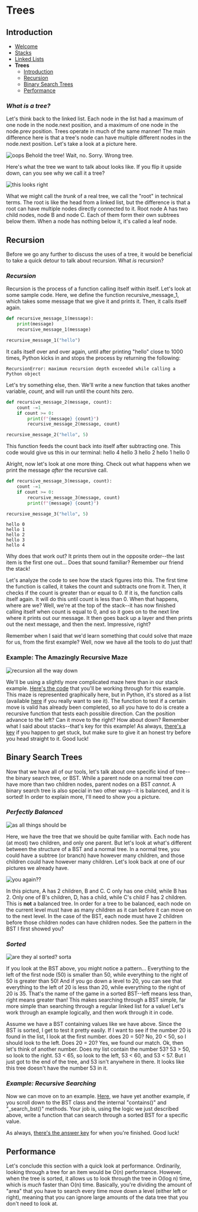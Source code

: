 # **Trees**

## <a name="intro"></a>Introduction
* [Welcome](welcome.md)
* [Stacks](01-stack.md)
* [Linked Lists](02-linkedlist.md)
* **Trees**
  * [Introduction](#intro)
  * [Recursion](#nodes)
  * [Binary Search Trees](#bst)
  * [Performance](#performance)

### ***What is a tree?***
Let's think back to the linked list. Each node in the list had a maximum of one node in the node.next position, and a maximum of one node in the node.prev position. Trees operate in much of the same manner! The main difference here is that a tree's node can have multiple different nodes in the node.next position. Let's take a look at a picture here. 

![oops](pictures/03-tree-00.png)
Behold the tree! Wait, no. Sorry. Wrong tree. 

Here's what the tree we want to talk about looks like. If you flip it upside down, can you see why we call it a tree?

![this looks right](pictures/03-tree-01.png)

What we might call the *trunk* of a real tree, we call the "root" in technical terms. The root is like the head from a linked list, but the difference is that a root can have multiple nodes directly connected to it. Root node A has two child nodes, node B and node C. Each of them form their own subtrees below them. When a node has nothing below it, it's called a leaf node. 


## Recursion
Before we go any further to discuss the uses of a tree, it would be beneficial to take a quick detour to talk about recursion. What *is* recursion?
### ***Recursion***
Recursion is the process of a function calling itself within itself. Let's look at some sample code.
Here, we define the function recursive_message_1, which takes some message that we give it and prints it. Then, it calls itself again. 
```python
def recursive_message_1(message):
    print(message)
    recursive_message_1(message)

recursive_message_1("hello")
```
It calls itself over and over again, until after printing "hello" close to 1000 times, Python kicks in and stops the process by returning the following:

    RecursionError: maximum recursion depth exceeded while calling a Python object

Let's try something else, then. We'll write a new function that takes another variable, *count*, and will run until the count hits zero. 
```python
def recursive_message_2(message, count):
    count -=1
    if count >= 0:
        print(f"{message} {count}")
        recursive_message_2(message, count)

recursive_message_2("hello", 5)
```
This function feeds the count back into itself after subtracting one. This code would give us this in our terminal:
    hello 4
    hello 3
    hello 2
    hello 1
    hello 0

Alright, now let's look at one more thing. Check out what happens when we print the message *after* the recursive call. 
```python
def recursive_message_3(message, count):
    count -=1
    if count >= 0:
        recursive_message_3(message, count)
        print(f"{message} {count}")

recursive_message_3("hello", 5)
```
    hello 0
    hello 1
    hello 2
    hello 3
    hello 4

Why does that work out? It prints them out in the opposite order--the last item is the first one out... Does that sound familiar? Remember our friend the stack! 

Let's analyze the code to see how the stack figures into this. The first time the function is called, it takes the count and subtracts one from it. Then, it checks if the count is greater than or equal to 0. If it is, the function calls itself again. It will do this until count is less than 0. When that happens, where are we? Well, we're at the top of the stack--it has now finished calling itself when count is equal to 0, and so it goes on to the next line where it prints out our message. It then goes back up a layer and then prints out the next message, and then the next. Impressive, right?

Remember when I said that we'd learn something that could solve that maze for us, from the first example? Well, now we have all the tools to do just that!

### Example: The Amazingly Recursive Maze

![recursion all the way down](pictures/03-recursive-maze-01.png)

We'll be using a slightly more complicated maze here than in our stack example. [Here's the code](03-tree.py) that you'll be working through for this example. This maze is represented graphically here, but in Python, it's stored as a list (available [here](examples/maze.py) if you really want to see it). The function to test if a certain move is valid has already been completed, so all you have to do is create a recursive function that tests each possible direction. Can the position advance to the left? Can it move to the right? How about down? Remember what I said about stacks--that's key for this example! As always, [there's a key](examples/03-example.py) if you happen to get stuck, but make sure to give it an honest try before you head straight to it. Good luck!

## Binary Search Trees

Now that we have all of our tools, let's talk about one specific kind of tree--the binary search tree, or BST. While a parent node on a normal tree *can* have more than two children nodes, parent nodes on a BST *cannot*. A binary search tree is also special in two other ways--it is balanced, and it is sorted! In order to explain more, I'll need to show you a picture. 

### ***Perfectly Balanced***
![as all things should be](pictures/03-bst-01.png)

Here, we have the tree that we should be quite familiar with. Each node has (at most) two children, and only one parent. But let's look at what's different between the structure of a BST and a normal tree. In a normal tree, you could have a subtree (or branch) have however many children, and those children could have however many children. Let's look back at one of our pictures we already have. 

![you again??](pictures/03-tree-01.png)

In this picture, A has 2 children, B and C. C only has one child, while B has 2. Only one of B's children, D, has a child, while C's child F has 2 children. This is **not** a balanced tree. In order for a tree to be balanced, each node on the current level must have as many children as it can before it can move on to the next level. In the case of the BST, each node must have 2 children before those children nodes can have children nodes. See the pattern in the BST I first showed you?

### ***Sorted***
![are they al sorted? sorta](pictures/03-bst-02.png)

If you look at the BST above, you might notice a pattern... Everything to the left of the first node (50) is smaller than 50, while everything to the right of 50 is greater than 50! And if you go down a level to 20, you can see that everything to the left of 20 is less than 20, while everything to the right of 20 is 35. That's the name of the game in a sorted BST--left means less than, right means greater than! This makes searching through a BST simple, far more simple than searching through a regular linked list for a value! Let's work through an example logically, and then work through it in code.

Assume we have a BST containing values like we have above. Since the BST is sorted, I get to test it pretty easily. If I want to see if the number 20 is found in the list, I look at the first number. does 20 = 50? No, 20 < 50, so I should look to the left. Does 20 = 20? Yes, we found our match. Ok, then let's think of another number. Does my list contain the number 53? 53 > 50, so look to the right. 53 < 65, so look to the left, 53 < 60, and 53 < 57. But I just got to the end of the tree, and 53 isn't anywhere in there. It looks like this tree doesn't have the number 53 in it. 

### ***Example: Recursive Searching***

Now we can move on to an example. [Here](03-tree.py), we have yet another example, if you scroll down to the BST class and the internal "contains()" and "_search_bst()" methods. Your job is, using the logic we just described above, write a function that can search through a sorted BST for a specific value. 

As always, [there's the answer key](examples/03-example.py) for when you're finished. Good luck! 

## Performance

Let's conclude this section with a quick look at performance. Ordinarily, looking through a tree for an item would be O(n) performance. However, when the tree is sorted, it allows us to look through the tree in O(log n) time, which is *much* faster than O(n) time. Basically, you're dividing the amount of "area" that you have to search every time move down a level (either left or right), meaning that you can ignore large amounts of the data tree that you don't need to look at.